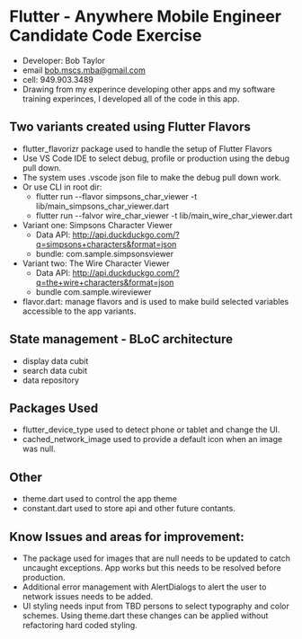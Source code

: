 # Flutter - Anywhere Mobile Engineer Candidate Code Exercise
- Developer: Bob Taylor 
- email bob.mscs.mba@gmail.com
- cell: 949.903.3489
- Drawing from my experince developing other apps and my software training experinces, I developed all of the code in this app.
## Two variants created using Flutter Flavors
- flutter_flavorizr package used to handle the setup of Flutter Flavors
- Use VS Code IDE to select debug, profile or production using the debug pull down.
- The system uses .vscode json file to make the debug pull down work.
- Or use CLI in root dir:
    - flutter run --flavor simpsons_char_viewer -t lib/main_simpsons_char_viewer.dart
    - flutter run --falvor wire_char_viewer -t lib/main_wire_char_viewer.dart
- Variant one: Simpsons Character Viewer
    - Data API: http://api.duckduckgo.com/?q=simpsons+characters&format=json
    - bundle: com.sample.simpsonsviewer
- Variant two: The Wire Character Viewer
    - Data API: http://api.duckduckgo.com/?q=the+wire+characters&format=json
    - bundle com.sample.wireviewer
- flavor.dart: manage flavors and is used to make build selected variables accessible to the app variants.
## State management - BLoC architecture
 - display data cubit
 - search data cubit
 - data repository
 ## Packages Used
  - flutter_device_type used to detect phone or tablet and change the UI.
  - cached_network_image used to provide a default icon when an image was null.
  ## Other
  - theme.dart used to control the app theme
  - constant.dart used to store api and other future contants.
  ## Know Issues and areas for improvement:
  - The package used for images that are null needs to be updated to catch uncaught exceptions. App works but this needs to be resolved before production.
  - Additional error management with AlertDialogs to alert the user to network issues needs to be added.
   - UI styling needs input from TBD persons to select typography and color schemes. Using theme.dart these changes can be applied without refactoring hard coded styling.
